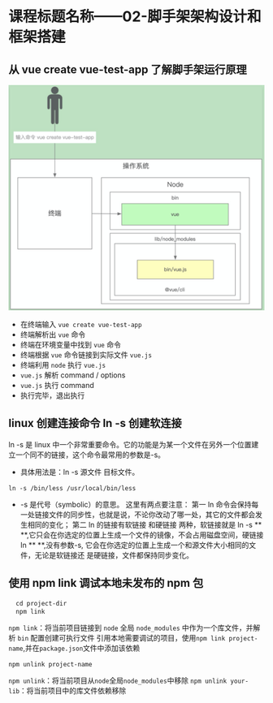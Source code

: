 <!--
 * @Author       : joker_yjc
 * @Date         : 2021-01-07 11:23:42
 * @LastEditors  : joker_yjc
 * @LastEditTime : 2021-01-07 17:28:21
 * @Desciption   :
-->

# 课程标题名称——02-脚手架架构设计和框架搭建

## 从 vue create vue-test-app 了解脚手架运行原理

![](./images/02-1.png)

- 在终端输入 `vue create vue-test-app`
- 终端解析出 `vue` 命令
- 终端在环境变量中找到 `vue` 命令
- 终端根据 `vue` 命令链接到实际文件 `vue.js`
- 终端利用 `node` 执行 `vue.js`
- `vue.js` 解析 command / options
- `vue.js` 执行 command
- 执行完毕，退出执行

## linux 创建连接命令 ln -s 创建软连接

ln -s 是 linux 中一个非常重要命令。它的功能是为某一个文件在另外一个位置建立一个同不的链接，这个命令最常用的参数是-s。

- 具体用法是：ln -s 源文件 目标文件。

```
ln -s /bin/less /usr/local/bin/less
```

- -s 是代号（symbolic）的意思。
  这里有两点要注意：
  第一 ln 命令会保持每一处链接文件的同步性，也就是说，不论你改动了哪一处，其它的文件都会发生相同的变化；
  第二 ln 的链接有软链接 和硬链接
  两种，软链接就是
  ln -s \*\* **,它只会在你选定的位置上生成一个文件的镜像，不会占用磁盘空间，硬链接 ln ** \*\*,没有参数-s, 它会在你选定的位置上生成一个和源文件大小相同的文件，无论是软链接还
  是硬链接，文件都保持同步变化。

## 使用 npm link 调试本地未发布的 npm 包

```
  cd project-dir
  npm link
```

`npm link`：将当前项目链接到 `node` 全局 `node_modules` 中作为一个库文件，并解析 `bin` 配置创建可执行文件
引用本地需要调试的项目，使用`npm link project-name`,并在`package.json`文件中添加该依赖

```
npm unlink project-name
```

`npm unlink`：将当前项目从`node`全局`node_modules`中移除
`npm unlink your-lib`：将当前项目中的库文件依赖移除
